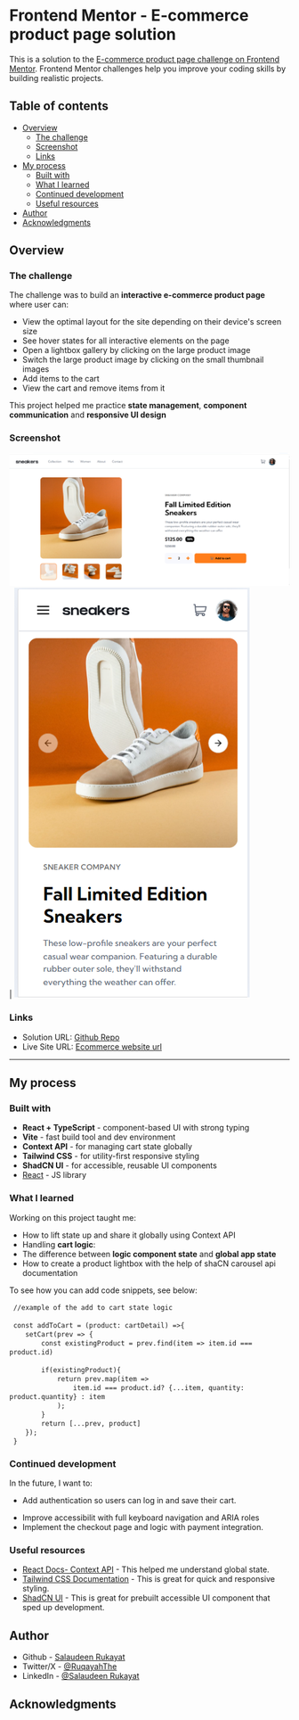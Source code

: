# Frontend Mentor - E-commerce product page solution

This is a solution to the [E-commerce product page challenge on Frontend Mentor](https://www.frontendmentor.io/challenges/ecommerce-product-page-UPsZ9MJp6). Frontend Mentor challenges help you improve your coding skills by building realistic projects.

## Table of contents

- [Overview](#overview)
  - [The challenge](#the-challenge)
  - [Screenshot](#screenshot)
  - [Links](#links)
- [My process](#my-process)
  - [Built with](#built-with)
  - [What I learned](#what-i-learned)
  - [Continued development](#continued-development)
  - [Useful resources](#useful-resources)
- [Author](#author)
- [Acknowledgments](#acknowledgments)


## Overview

### The challenge

The challenge was to build an **interactive e-commerce product page** where user can:

- View the optimal layout for the site depending on their device's screen size
- See hover states for all interactive elements on the page
- Open a lightbox gallery by clicking on the large product image
- Switch the large product image by clicking on the small thumbnail images
- Add items to the cart
- View the cart and remove items from it

This project helped me practice **state management**, **component communication** and **responsive UI design**

### Screenshot

![Desktop Design](./src/assets/design/desktop-design.png) | ![Mobile Design](./src/assets/design/mobile-design.png)


### Links

- Solution URL: [Github Repo](https://github.com/Ruqayah1204/ecommerce-product-page)
- Live Site URL: [Ecommerce website url](https://your-live-site-url.com)

---

## My process

### Built with

- **React + TypeScript** - component-based UI with strong typing
- **Vite** - fast build tool and dev environment
- **Context API** - for managing cart state globally
- **Tailwind CSS** - for utility-first responsive styling
- **ShadCN UI** - for accessible, reusable UI components
- [React](https://reactjs.org/) - JS library


### What I learned

Working on this project taught me:
- How to lift state up and share it globally using Context API
- Handling **cart logic**: 
- The difference between **logic component state** and **global app state**
- How to create a product lightbox with the help of shaCN carousel api documentation


To see how you can add code snippets, see below:

```tsx
 //example of the add to cart state logic

 const addToCart = (product: cartDetail) =>{
    setCart(prev => {
        const existingProduct = prev.find(item => item.id === product.id)

        if(existingProduct){
            return prev.map(item =>
                item.id === product.id? {...item, quantity: product.quantity} : item
            );
        }
        return [...prev, product]
    });
 }
```


### Continued development

In the future, I want to:

+ Add authentication so users can log in and save their cart.
- Improve accessibilit with full keyboard navigation and ARIA roles
- Implement the checkout page and logic with payment integration.


### Useful resources

- [React Docs- Context API](https://react.dev/reference/react/useContext) - This helped me understand global state.
- [Tailwind CSS Documentation](https://tailwindcss.com/docs) - This is great for quick and responsive styling.
- [ShadCN UI](https://ui.shadcn.com/) - This is great for prebuilt accessible UI component that sped up development.


## Author

- Github - [Salaudeen Rukayat](https://github.com/Ruqayah1204)
- Twitter/X - [@RuqayahThe](https://x.com/RuqayahThe)
- LinkedIn - [@Salaudeen Rukayat](https://www.linkedin.com/in/salaudeenrukayat)


## Acknowledgments

